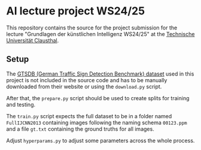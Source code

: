 # AI lecture project WS24/25

This repository contains the source for the project submission for the lecture "Grundlagen der künstlichen Intelligenz WS24/25" at the [Technische Universität Clausthal](https://www.tu-clausthal.de/).

## Setup

The [GTSDB (German Traffic Sign Detection Benchmark) dataset](https://doi.org/10.17894/ucph.358970eb-0474-4d8f-90b5-3f124d9f9bc6) used in this project is not included in the source code and has to be manually downloaded from their website or using the `download.py` script.

After that, the `prepare.py` script should be used to create splits for training and testing.

The `train.py` script expects the full dataset to be in a folder named `FullIJCNN2013` containing images following the naming schema `00123.ppm` and a file `gt.txt` containing the ground truths for all images.

Adjust `hyperparams.py` to adjust some parameters across the whole process.
